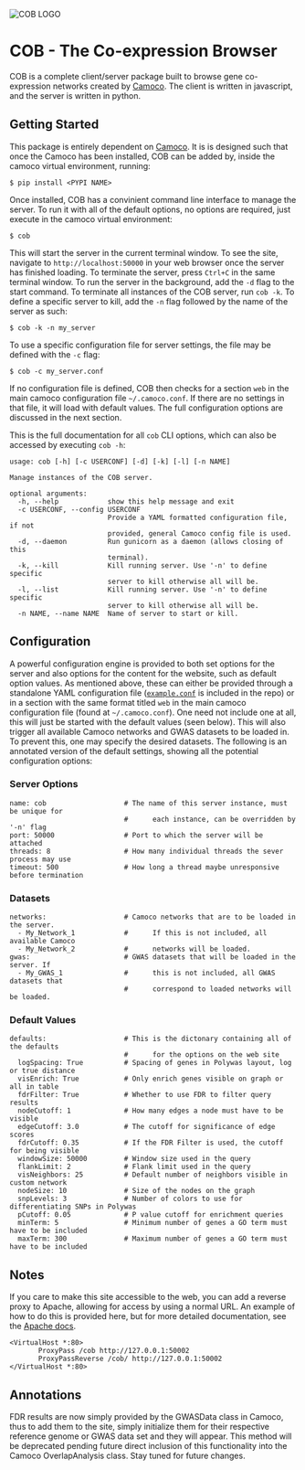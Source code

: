 ![COB LOGO](https://s3-us-west-2.amazonaws.com/camoco/COBLogo.png)

COB - The Co-expression Browser
===============================

COB is a complete client/server package built to browse gene co-expression networks
created by [Camoco](https://github.com/schae234/Camoco). The client is written in 
javascript, and the server is written in python. 

Getting Started
---------------
This package is entirely dependent on [Camoco](https://github.com/schae234/Camoco).
It is is designed such that once the Camoco has been installed, COB can be
added by, inside the camoco virtual environment, running:
```
$ pip install <PYPI NAME>
```
Once installed, COB has a convinient command line interface to manage the server.
To run it with all of the default options, no options are required, just execute
in the camoco virtual environment:
```
$ cob
```
This will start the server in the current terminal window. To see the site, navigate 
to `http://localhost:50000` in your web browser once the server has finished loading. 
To terminate the server, press `Ctrl+C` in the same terminal window. To run the 
server in the background, add the `-d` flag to the start command. To terminate all
instances of the COB server, run `cob -k`. To define a specific server to kill, 
add the `-n` flag followed by the name of the server as such:
```
$ cob -k -n my_server
```
To use a specific configuration file for server settings, the file may be defined
with the `-c` flag:
```
$ cob -c my_server.conf
```
If no configuration file is defined, COB then checks for a section `web` in the
main camoco configuration file `~/.camoco.conf`. If there are no settings in that
file, it will load with default values. The full configuration options are discussed
in the next section.

This is the full documentation for all `cob` CLI options, which can also be accessed
by executing `cob -h`:
```
usage: cob [-h] [-c USERCONF] [-d] [-k] [-l] [-n NAME]

Manage instances of the COB server.

optional arguments:
  -h, --help            show this help message and exit
  -c USERCONF, --config USERCONF
                        Provide a YAML formatted configuration file, if not
                        provided, general Camoco config file is used.
  -d, --daemon          Run gunicorn as a daemon (allows closing of this
                        terminal).
  -k, --kill            Kill running server. Use '-n' to define specific
                        server to kill otherwise all will be.
  -l, --list            Kill running server. Use '-n' to define specific
                        server to kill otherwise all will be.
  -n NAME, --name NAME  Name of server to start or kill.
```

Configuration
-------------
A powerful configuration engine is provided to both set options for the server
and also options for the content for the website, such as default option 
values. As mentioned above, these can either be provided through a standalone
YAML configuration file ([`example.conf`](https://github.com/monprin/cob/blob/master/example.conf)
is included in the repo) or in a section with the same format titled `web` in
the main camoco configuration file (found at `~/.camoco.conf`). One need not 
include one at all, this will just be started with the default values (seen 
below). This will also trigger all available Camoco networks and GWAS datasets
to be loaded in. To prevent this, one may specify the desired datasets. The 
following is an annotated version of the default settings, showing all the
potential configuration options:

### Server Options
```
name: cob                   # The name of this server instance, must be unique for 
                            #      each instance, can be overridden by '-n' flag
port: 50000                 # Port to which the server will be attached
threads: 8                  # How many individual threads the sever process may use
timeout: 500                # How long a thread maybe unresponsive before termination
```
### Datasets
```
networks:                   # Camoco networks that are to be loaded in the server.
  - My_Network_1            #      If this is not included, all available Camoco
  - My_Network_2            #      networks will be loaded.
gwas:                       # GWAS datasets that will be loaded in the server. If
  - My_GWAS_1               #      this is not included, all GWAS datasets that 
                            #      correspond to loaded networks will be loaded.
```
### Default Values
```
defaults:                   # This is the dictonary containing all of the defaults
                            #      for the options on the web site
  logSpacing: True          # Spacing of genes in Polywas layout, log or true distance
  visEnrich: True           # Only enrich genes visible on graph or all in table
  fdrFilter: True           # Whether to use FDR to filter query results
  nodeCutoff: 1             # How many edges a node must have to be visible
  edgeCutoff: 3.0           # The cutoff for significance of edge scores
  fdrCutoff: 0.35           # If the FDR Filter is used, the cutoff for being visible
  windowSize: 50000         # Window size used in the query
  flankLimit: 2             # Flank limit used in the query
  visNeighbors: 25          # Default number of neighbors visible in custom network
  nodeSize: 10              # Size of the nodes on the graph
  snpLevels: 3              # Number of colors to use for differentiating SNPs in Polywas
  pCutoff: 0.05             # P value cutoff for enrichment queries
  minTerm: 5                # Minimum number of genes a GO term must have to be included
  maxTerm: 300              # Maximum number of genes a GO term must have to be included
```

Notes
-----
If you care to make this site accessible to the web, you can add a reverse proxy
to Apache, allowing for access by using a normal URL. An example of how to do
this is provided here, but for more detailed documentation, see the 
[Apache docs](https://httpd.apache.org/docs/2.4/).
```
<VirtualHost *:80>
       ProxyPass /cob http://127.0.0.1:50002
       ProxyPassReverse /cob/ http://127.0.0.1:50002
</VirtualHost *:80>
```

Annotations
-----------
FDR results are now simply provided by the GWASData class in Camoco, thus to add 
them to the site, simply initialize them for their respective reference genome 
or GWAS data set and they will appear. This method will be deprecated pending 
future direct inclusion of this functionality into the Camoco OverlapAnalysis class.
Stay tuned for future changes.
